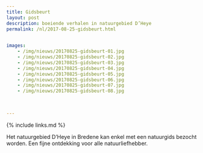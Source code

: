 ```yaml
---
title: Gidsbeurt
layout: post
description: boeiende verhalen in natuurgebied D’Heye
permalink: /nl/2017-08-25-gidsbeurt.html

    
images: 
    - /img/nieuws/20170825-gidsbeurt-01.jpg
    - /img/nieuws/20170825-gidsbeurt-02.jpg
    - /img/nieuws/20170825-gidsbeurt-03.jpg
    - /img/nieuws/20170825-gidsbeurt-04.jpg
    - /img/nieuws/20170825-gidsbeurt-05.jpg
    - /img/nieuws/20170825-gidsbeurt-06.jpg
    - /img/nieuws/20170825-gidsbeurt-07.jpg
    - /img/nieuws/20170825-gidsbeurt-08.jpg

    
    
---
```


{% include links.md %}

Het natuurgebied D’Heye in Bredene kan enkel met een natuurgids bezocht worden. Een fijne ontdekking voor alle natuurliefhebber.




